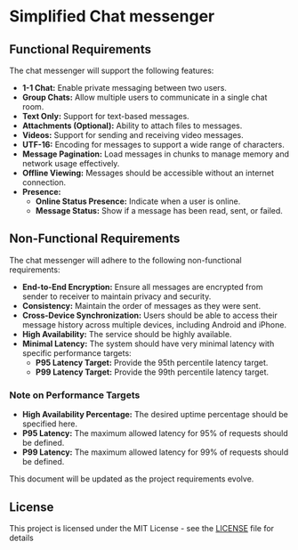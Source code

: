# Simplified Chat messenger

## Functional Requirements

The chat messenger will support the following features:

- **1-1 Chat:** Enable private messaging between two users.
- **Group Chats:** Allow multiple users to communicate in a single chat room.
- **Text Only:** Support for text-based messages.
- **Attachments (Optional):** Ability to attach files to messages.
- **Videos:** Support for sending and receiving video messages.
- **UTF-16:** Encoding for messages to support a wide range of characters.
- **Message Pagination:** Load messages in chunks to manage memory and network usage effectively.
- **Offline Viewing:** Messages should be accessible without an internet connection.
- **Presence:**
  - **Online Status Presence:** Indicate when a user is online.
  - **Message Status:** Show if a message has been read, sent, or failed.

## Non-Functional Requirements

The chat messenger will adhere to the following non-functional requirements:

- **End-to-End Encryption:** Ensure all messages are encrypted from sender to receiver to maintain privacy and security.
- **Consistency:** Maintain the order of messages as they were sent.
- **Cross-Device Synchronization:** Users should be able to access their message history across multiple devices, including Android and iPhone.
- **High Availability:** The service should be highly available.
- **Minimal Latency:** The system should have very minimal latency with specific performance targets:
  - **P95 Latency Target:** Provide the 95th percentile latency target.
  - **P99 Latency Target:** Provide the 99th percentile latency target.

### Note on Performance Targets

- **High Availability Percentage:** The desired uptime percentage should be specified here.
- **P95 Latency:** The maximum allowed latency for 95% of requests should be defined.
- **P99 Latency:** The maximum allowed latency for 99% of requests should be defined.

This document will be updated as the project requirements evolve.

## License

This project is licensed under the MIT License - see the [LICENSE](LICENSE) file for details

